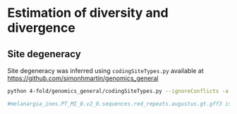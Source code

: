 # Estimation of diversity and divergence





## Site degeneracy

Site degeneracy was inferred using `codingSiteTypes.py` available at https://github.com/simonhmartin/genomics_general

```bash
python 4-fold/genomics_general/codingSiteTypes.py --ignoreConflicts -a melanargia_ines.PT_MI_8.v2_0.sequences.red_repeats.augustus.gt.gff3 -f gff3 -r melanargia_ines.PT_MI_8.v2_0.sequences.red_softmasked.fasta -o melanargia_ines.sites_types.txt

#melanargia_ines.PT_MI_8.v2_0.sequences.red_repeats.augustus.gt.gff3 is the genome annotation 
```
